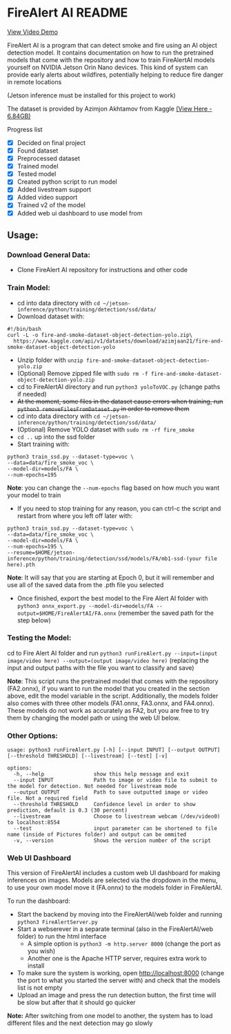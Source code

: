 # **FireAlert AI README**

[View Video Demo](https://www.youtube.com/watch?v=D0USiicJHjY)

FireAlert AI is a program that can detect smoke and fire using an AI object detection model. It contains documentation on how to run the pretrained models that come with the repository and how to train FireAlertAI models yourself on NVIDIA Jetson Orin Nano devices. This kind of system can provide early alerts about wildfires, potentially helping to reduce fire danger in remote locations 

(Jetson inference must be installed for this project to work)

The dataset is provided by Azimjon Akhtamov from Kaggle [(View Here - 6.84GB)](https://www.kaggle.com/datasets/azimjaan21/fire-and-smoke-dataset-object-detection-yolo/data)

Progress list
- [x] Decided on final project
- [x] Found dataset
- [x] Preprocessed dataset
- [x] Trained model
- [x] Tested model
- [x] Created python script to run model
- [x] Added livestream support
- [x] Added video support
- [x] Trained v2 of the model
- [x] Added web ui dashboard to use model from

## Usage:

### Download General Data:

- Clone FireAlert AI repository for instructions and other code

### Train Model:

- cd into data directory with `cd ~/jetson-inference/python/training/detection/ssd/data/`
- Download dataset with: 
```
#!/bin/bash
curl -L -o fire-and-smoke-dataset-object-detection-yolo.zip\
  https://www.kaggle.com/api/v1/datasets/download/azimjaan21/fire-and-smoke-dataset-object-detection-yolo
```
- Unzip folder with `unzip fire-and-smoke-dataset-object-detection-yolo.zip`
- (Optional) Remove zipped file with `sudo rm -f fire-and-smoke-dataset-object-detection-yolo.zip`
- cd to FireAlertAI directory and run `python3 yoloToVOC.py` (change paths if needed)
- ~~At the moment, some files in the dataset cause errors when training, run `python3 removeFilesFromDataset.py` in order to remove them~~
- cd into data directory with `cd ~/jetson-inference/python/training/detection/ssd/data/`
- (Optional) Remove YOLO dataset with `sudo rm -rf fire_smoke`
- `cd ..` up into the ssd folder
- Start training with: 
```
python3 train_ssd.py --dataset-type=voc \
--data=data/fire_smoke_voc \
--model-dir=models/FA \
--num-epochs=195
```
**Note**: you can change the `--num-epochs` flag based on how much you want your model to train
- If you need to stop training for any reason, you can ctrl-c the script and restart from where you left off later with:
```
python3 train_ssd.py --dataset-type=voc \
--data=data/fire_smoke_voc \
--model-dir=models/FA \
--num-epochs=195 \
--resume=$HOME/jetson-inference/python/training/detection/ssd/models/FA/mb1-ssd-(your file here).pth
```
**Note**: It will say that you are starting at Epoch 0, but it will remember and use all of the saved data from the .pth file you selected

- Once finished, export the best model to the Fire Alert AI folder with `python3 onnx_export.py --model-dir=models/FA --output=$HOME/FireAlertAI/FA.onnx` (remember the saved path for the step below)

### Testing the Model:

cd to Fire Alert AI folder and run `python3 runFireAlert.py --input=(input image/video here) --output=(output image/video here)` (replacing the input and output paths with the file you want to classify and save)

**Note**: This script runs the pretrained model that comes with the repository (FA2.onnx), if you want to run the model that you created in the section above, edit the model variable in the script. Additionally, the models folder also comes with three other models (FA1.onnx, FA3.onnx, and FA4.onnx). These models do not work as accurately as FA2, but you are free to try them by changing the model path or using the web UI below.

### Other Options:

```
usage: python3 runFireAlert.py [-h] [--input INPUT] [--output OUTPUT] [--threshold THRESHOLD] [--livestream] [--test] [-v]

options:
  -h, --help                show this help message and exit
  --input INPUT             Path to image or video file to submit to the model for detection. Not needed for livestream mode
  --output OUTPUT           Path to save outputted image or video file. Not a required field
  --threshold THRESHOLD     Confidence level in order to show prediction, default is 0.3 (30 percent)
  --livestream              Choose to livestream webcam (/dev/video0) to localhost:8554
  --test                    input parameter can be shortened to file name (inside of Pictures folder) and output can be ommited
  -v, --version             Shows the version number of the script
```

### Web UI Dashboard

This version of FireAlertAI includes a custom web UI dashboard for making inferences on images. Models are selected via the dropdown in the menu, to use your own model move it (FA.onnx) to the models folder in FireAlertAI.

To run the dashboard:
- Start the backend by moving into the FireAlertAI/web folder and running `python3 FireAlertServer.py`
- Start a webserever in a separate terminal (also in the FireAlertAI/web folder) to run the html interface
  - A simple option is `python3 -m http.server 8000` (change the port as you wish)
  - Another one is the Apache HTTP server, requires extra work to install
- To make sure the system is working, open <http://localhost:8000> (change the port to what you started the server with) and check that the models list is not empty
- Upload an image and press the run detection button, the first time will be slow but after that it should go quicker

**Note:** After switching from one model to another, the system has to load different files and the next detection may go slowly
